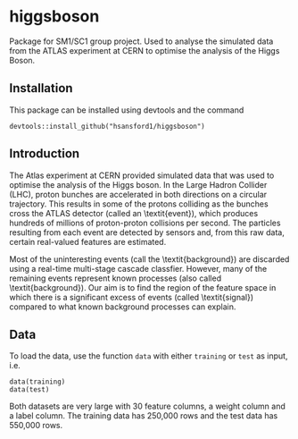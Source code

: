 # higgsboson
Package for SM1/SC1 group project. Used to analyse the simulated data from the ATLAS experiment at CERN to optimise the analysis of the Higgs Boson.


## Installation
This package can be installed using devtools and the command
```{r}
devtools::install_github("hsansford1/higgsboson")
```

## Introduction 
The Atlas experiment at CERN provided simulated data that was used to optimise the analysis of the Higgs boson. In the Large Hadron Collider (LHC), proton bunches are accelerated in both directions on a circular trajectory. This results in some of the protons colliding as the bunches cross the ATLAS detector (called an \textit{event}), which produces hundreds of millions of proton-proton collisions per second. The particles resulting from each event are detected by sensors and, from this raw data, certain real-valued features are estimated.

Most of the uninteresting events (call the \textit{background}) are discarded using a real-time multi-stage cascade classfier. However, many of the remaining events represent known processes (also called \textit{background}). Our aim is to find the region of the feature space in which there is a significant excess of events (called \textit{signal}) compared to what known background processes can explain.


## Data
To load the data, use the function `data` with either `training` or `test` as input, i.e.
```{r}
data(training)
data(test)
```
Both datasets are very large with 30 feature columns, a weight column and a label column. The training data has 250,000 rows and the test data has 550,000 rows.  
